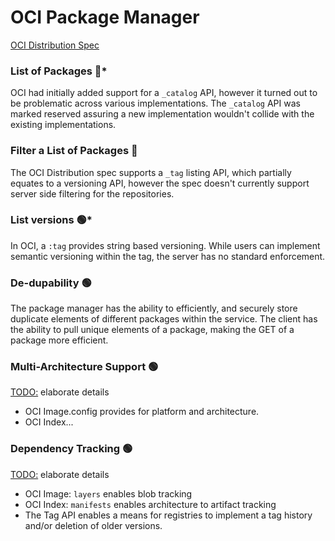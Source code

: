 # OCI Package Manager

[OCI Distribution Spec](https://github.com/opencontainers/distribution-spec)

### List of Packages :red_circle:*

OCI had initially added support for a `_catalog` API, however it turned out to be problematic across various implementations. The `_catalog` API was marked reserved assuring a new implementation wouldn't collide with the existing implementations.

### Filter a List of Packages :red_circle:

The OCI Distribution spec supports a `_tag` listing API, which partially equates to a versioning API, however the spec doesn't currently support server side filtering for the repositories.

### List versions :green_circle:*

In OCI, a `:tag` provides string based versioning. While users can implement semantic versioning within the tag, the server has no standard enforcement.

### De-dupability :green_circle:

The package manager has the ability to efficiently, and securely store duplicate elements of different packages within the service. The client has the ability to pull unique elements of a package, making the GET of a package more efficient.

### Multi-Architecture Support :green_circle:

<TODO:> elaborate details
- OCI Image.config provides for platform and architecture. 
- OCI Index...

### Dependency Tracking :green_circle:

<TODO:> elaborate details
- OCI Image: `layers` enables blob tracking
- OCI Index: `manifests` enables architecture to artifact tracking
- The Tag API enables a means for registries to implement a tag history and/or deletion of older versions.